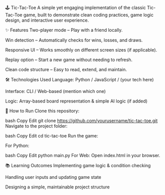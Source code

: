 🕹️ Tic-Tac-Toe
A simple yet engaging implementation of the classic Tic-Tac-Toe game, built to demonstrate clean coding practices, game logic design, and interactive user experience.

✨ Features
Two-player mode – Play with a friend locally.

Win detection – Automatically checks for wins, losses, and draws.

Responsive UI – Works smoothly on different screen sizes (if applicable).

Replay option – Start a new game without needing to refresh.

Clean code structure – Easy to read, extend, and maintain.

🛠️ Technologies Used
Language: Python / JavaScript / (your tech here)

Interface: CLI / Web-based (mention which one)

Logic: Array-based board representation & simple AI logic (if added)


🚀 How to Run
Clone this repository:

bash
Copy
Edit
git clone https://github.com/yourusername/tic-tac-toe.git
Navigate to the project folder:

bash
Copy
Edit
cd tic-tac-toe
Run the game:

For Python:

bash
Copy
Edit
python main.py
For Web: Open index.html in your browser.

📚 Learning Outcomes
Implementing game logic & condition checking

Handling user inputs and updating game state

Designing a simple, maintainable project structure





